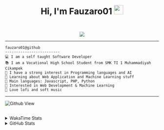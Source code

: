 <h1 align="center">
Hi, I'm Fauzaro01
  <img src="https://media.giphy.com/media/hvRJCLFzcasrR4ia7z/giphy.gif" width="30"></h1>
<br/>

<p align="center">
  <a href="https://github.com/DenverCoder1/readme-typing-svg">
    <img src="https://readme-typing-svg.herokuapp.com?lines=Chill%20and%20Coding;Full+Stack+Web+Developer;Student;Software%20Develover;Always%20learning%20new%20things&center=true&width=380&height=45">
  </a>
</p>

<hr>

```
fauzaro01@github
-------------------------
💻 I am a self taught Software Developer
📚 I am a Vocational High School Student from SMK TI 1 Muhammadiyah Cikampek
📝 I have a strong interest in Programming languages and AI
🌱 Learning about Web Application and Machine Learning stuff
🌟 Main languages: Javascript, PHP, Python
🚩 Interested in Web Development & Machine Learning
🎵 Love lofi and soft music 
```

<hr>

![Github View](https://komarev.com/ghpvc/?username=fauzaro01&style=flat-square)
<br><br>
<details>
  <summary>
     WakaTime Stats
  </summary>
  <br>
  <!--START_SECTION:waka-->

```txt
From: 10 September 2021 - To: 21 February 2025

Total Time: 758 hrs 21 mins

JavaScript          220 hrs 47 mins ███████▒░░░░░░░░░░░░░░░░░   29.11 %
PHP                 142 hrs 49 mins ████▓░░░░░░░░░░░░░░░░░░░░   18.83 %
HTML                96 hrs 28 mins  ███▒░░░░░░░░░░░░░░░░░░░░░   12.72 %
Blade Template      75 hrs 13 mins  ██▒░░░░░░░░░░░░░░░░░░░░░░   09.92 %
EJS                 56 hrs 49 mins  ██░░░░░░░░░░░░░░░░░░░░░░░   07.49 %
Java                41 hrs 50 mins  █▒░░░░░░░░░░░░░░░░░░░░░░░   05.52 %
CSS                 32 hrs 23 mins  █░░░░░░░░░░░░░░░░░░░░░░░░   04.27 %
JSON                30 hrs 12 mins  █░░░░░░░░░░░░░░░░░░░░░░░░   03.98 %
Python              13 hrs 26 mins  ▒░░░░░░░░░░░░░░░░░░░░░░░░   01.77 %
Other               6 hrs 16 mins   ▒░░░░░░░░░░░░░░░░░░░░░░░░   00.83 %
```

<!--END_SECTION:waka-->
</details>
<details>
  <summary>
    GitHub Stats
  </summary>
  <br>
  <div align="center">
    <img src="https://github-readme-stats.vercel.app/api?username=Fauzaro01&show_icons=true&theme=algolia" alt="Fauzaro01's GitHub Stats" style="margin: 20px;" />
    <img src="https://github-readme-streak-stats.herokuapp.com/?user=Fauzaro01&theme=algolia" alt="Fauzaro01's GitHub Streak" style="margin: 20px;" />
  </div>

  <div align="center">
    <img src="https://github-readme-stats.vercel.app/api?username=Fauzaro01&show_icons=true&locale=en&count_private=true&hide_rank=true&custom_title=My%20GitHub%20Stats&disable_animations=true&theme=algolia" alt="Fauzaro01's Stars" style="margin: 20px;" />
    <img src="https://github-readme-stats.vercel.app/api/top-langs/?username=Fauzaro01&langs_count=8&theme=algolia&layout=compact" alt="Top Languages" style="margin: 20px;" />
  </div>
</details>
